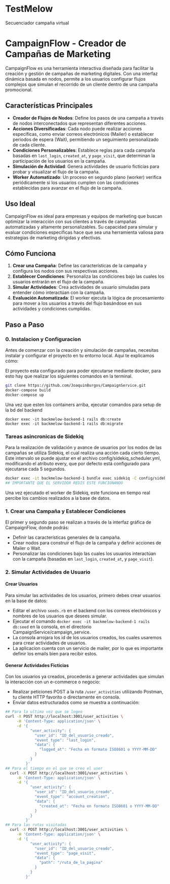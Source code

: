 # TestMelow
Secuenciador campaña virtual
# CampaignFlow - Creador de Campañas de Marketing

CampaignFlow es una herramienta interactiva diseñada para facilitar la creación y gestión de campañas de marketing digitales. Con una interfaz dinámica basada en nodos, permite a los usuarios configurar flujos complejos que simulan el recorrido de un cliente dentro de una campaña promocional. 

## Características Principales

- **Creador de Flujos de Nodos**: Define los pasos de una campaña a través de nodos interconectados que representan diferentes acciones.
- **Acciones Diversificadas**: Cada nodo puede realizar acciones específicas, como enviar correos electrónicos (Mailer) o establecer periodos de espera (Wait), permitiendo un seguimiento personalizado de cada cliente.
- **Condiciones Personalizables**: Establece reglas para cada campaña basadas en `last_login`, `created_at`, y `page_visit`, que determinan la participación de los usuarios en la campaña.
- **Simulación de Actividad**: Genera actividades de usuario ficticias para probar y visualizar el flujo de la campaña.
- **Worker Automatizado**: Un proceso en segundo plano (worker) verifica periódicamente si los usuarios cumplen con las condiciones establecidas para avanzar en el flujo de la campaña.

## Uso Ideal

CampaignFlow es ideal para empresas y equipos de marketing que buscan optimizar la interacción con sus clientes a través de campañas automatizadas y altamente personalizables. Su capacidad para simular y evaluar condiciones específicas hace que sea una herramienta valiosa para estrategias de marketing dirigidas y efectivas.

## Cómo Funciona

1. **Crear una Campaña**: Define las características de la campaña y configura los nodos con sus respectivas acciones.
2. **Establecer Condiciones**: Personaliza las condiciones bajo las cuales los usuarios entrarán en el flujo de la campaña.
3. **Simular Actividades**: Crea actividades de usuario simuladas para entender cómo interactúan con la campaña.
4. **Evaluación Automatizada**: El worker ejecuta la lógica de procesamiento para mover a los usuarios a través del flujo basándose en sus actividades y condiciones cumplidas.
   
## Paso a Paso
### 0. Instalacion y Configuracion

Antes de comenzar con la creación y simulación de campañas, necesitas instalar y configurar el proyecto en tu entorno local. Aquí te explicamos cómo:

El proyecto esta configurado para poder ejecutarse mediante docker, para esto hay que realizar los siguientes comandos en la terminal.

```bash
git clone https://github.com/JoaquinBurgos/CampaignService.git
docker-compose build
docker-compose up
```
Una vez que esten los containers arriba, ejecutar comandos para setup de la bd del backend
```
docker exec -it backmelow-backend-1 rails db:create
docker exec -it backmelow-backend-1 rails db:migrate
```
### Tareas asincronicas de Sidekiq
Para la realización de validación y avance de usuarios por los nodos de las campañas se utiliza Sidekiq, el cual realiza una acción cada cierto tiempo. Este intervalo se puede ajustar en el archivo config/sidekiq_scheduler.yml, modificando el atributo every, que por defecto está configurado para ejecutarse cada 5 segundos.
```bash
docker exec -it backmelow-backend-1 bundle exec sidekiq -C config/sidekiq_scheduler.yml
## IMPORTANTE QUE EL SERVIDOR REDIS ESTE FUNCIONANDO
```
Una vez ejecutado el worker de Sidekiq, este funciona en tiempo real percibe los cambios realizados a la base de datos.
### 1. Crear una Campaña y Establecer Condiciones
El primer y segundo paso se realizan a través de la interfaz gráfica de CampaignFlow, donde podrás:

- Definir las características generales de la campaña.
- Crear nodos para construir el flujo de la campaña y definir acciones de Mailer o Wait.
- Personalizar las condiciones bajo las cuales los usuarios interactúan con la campaña (basadas en `last_login`, `created_at`, y `page_visit`).

### 2. Simular Actividades de Usuario

#### Crear Usuarios
Para simular las actividades de los usuarios, primero debes crear usuarios en la base de datos:

- Editar el archivo `seeds.rb` en el backend con los correos electrónicos y nombres de los usuarios que desees simular.
- Ejecutar el comando `docker exec -it backmelow-backend-1 rails db:seed` en la consola, en el directorio CampaignService/campaign_service.
- La consola arrojara los id de los usuarios creados, los cuales usaremos para crear actividades de usuarios.
- La aplicacion cuenta con un servicio de mailer, por lo que es importante definir los emails bien para recibir estos.

#### Generar Actividades Ficticias
Con los usuarios ya creados, procederás a generar actividades que simulan la interacción con un e-commerce o negocio:

- Realizar peticiones POST a la ruta `/user_activities` utilizando Postman, tu cliente HTTP favorito o directamente en consola.
- Enviar datos estructurados como se muestra a continuación:

```bash
## Para la ultima vez que se logeo
curl -X POST http://localhost:3001/user_activities \
     -H 'Content-Type: application/json' \
     -d '{
           "user_activity": {
             "user_id": "ID_del_usuario_creado",
             "event_type": "last_login",
             "data": {
               "logged_at": "Fecha en formato ISO8601 o YYYY-MM-DD"
             }
           }
         }'
## Para el tiempo en el que se creo el user
  curl -X POST http://localhost:3001/user_activities \
     -H 'Content-Type: application/json' \
     -d '{
           "user_activity": {
             "user_id": "ID_del_usuario_creado",
             "event_type": "account_creation",
             "data": {
               "created_at": "Fecha en formato ISO8601 o YYYY-MM-DD"
             }
           }
         }'
## Para las rutas visitadas
  curl -X POST http://localhost:3001/user_activities \
     -H 'Content-Type: application/json' \
     -d '{
           "user_activity": {
             "user_id": "ID_del_usuario_creado",
             "event_type": "page_visit",
             "data": {
               "path": "/ruta_de_la_pagina"
             }
           }
         }'
```
